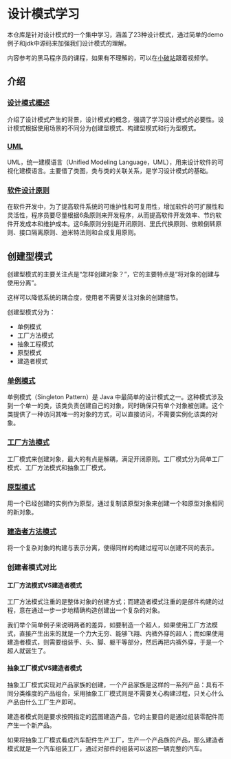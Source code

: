 # 设计模式学习
本仓库是针对设计模式的一个集中学习，涵盖了23种设计模式，通过简单的demo例子和jdk中源码来加强我们设计模式的理解。

内容参考的黑马程序员的课程，如果有不理解的，可以在[小破站](https://www.bilibili.com/video/BV1Np4y1z7BU?from=search&seid=3194519713962144067)跟着视频学。

## 介绍

### [设计模式概述](doc/intro.md)

介绍了设计模式产生的背景，设计模式的概念，强调了学习设计模式的必要性。设计模式根据使用场景的不同分为创建型模式、构建型模式和行为型模式。

### [UML](doc/uml.md)

UML，统一建模语言（Unified Modeling Language，UML），用来设计软件的可视化建模语言。主要借了类图，类与类的关联关系，是学习设计模式的基础。

### [软件设计原则](doc/principles.md)

在软件开发中，为了提高软件系统的可维护性和可复用性，增加软件的可扩展性和灵活性，程序员要尽量根据6条原则来开发程序，从而提高软件开发效率、节约软件开发成本和维护成本。这6条原则分别是开闭原则、里氏代换原则、依赖倒转原则、接口隔离原则、迪米特法则和合成复用原则。




## 创建型模式
创建型模式的主要关注点是“怎样创建对象？”，它的主要特点是“将对象的创建与使用分离”。

这样可以降低系统的耦合度，使用者不需要关注对象的创建细节。

创建型模式分为：

* 单例模式
* 工厂方法模式
* 抽象工程模式
* 原型模式
* 建造者模式

### [单例模式](doc/factory.md)
单例模式（Singleton Pattern）是 Java 中最简单的设计模式之一。这种模式涉及到一个单一的类，该类负责创建自己的对象，同时确保只有单个对象被创建。这个类提供了一种访问其唯一的对象的方式，可以直接访问，不需要实例化该类的对象。

### [工厂方法模式](doc/factory.md)
工厂模式来创建对象，最大的有点是解耦，满足开闭原则。工厂模式分为简单工厂模式、工厂方法模式和抽象工厂模式。

### [原型模式](doc/prototype.md)
用一个已经创建的实例作为原型，通过复制该原型对象来创建一个和原型对象相同的新对象。

### [建造者方法模式](doc/builder.md)
将一个复杂对象的构建与表示分离，使得同样的构建过程可以创建不同的表示。

### 创建者模式对比

#### 工厂方法模式VS建造者模式

工厂方法模式注重的是整体对象的创建方式；而建造者模式注重的是部件构建的过程，意在通过一步一步地精确构造创建出一个复杂的对象。

我们举个简单例子来说明两者的差异，如要制造一个超人，如果使用工厂方法模式，直接产生出来的就是一个力大无穷、能够飞翔、内裤外穿的超人；而如果使用建造者模式，则需要组装手、头、脚、躯干等部分，然后再把内裤外穿，于是一个超人就诞生了。

#### 抽象工厂模式VS建造者模式

抽象工厂模式实现对产品家族的创建，一个产品家族是这样的一系列产品：具有不同分类维度的产品组合，采用抽象工厂模式则是不需要关心构建过程，只关心什么产品由什么工厂生产即可。

建造者模式则是要求按照指定的蓝图建造产品，它的主要目的是通过组装零配件而产生一个新产品。

如果将抽象工厂模式看成汽车配件生产工厂，生产一个产品族的产品，那么建造者模式就是一个汽车组装工厂，通过对部件的组装可以返回一辆完整的汽车。

